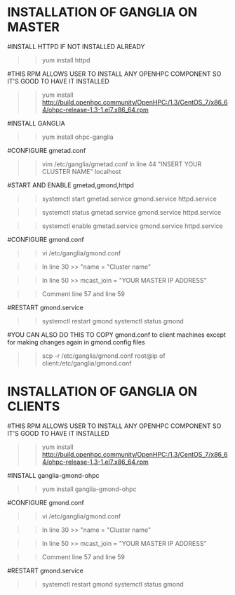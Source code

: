 # INSTALLATION OF GANGLIA ON MASTER

#INSTALL HTTPD IF NOT INSTALLED ALREADY

>> yum install httpd

#THIS RPM ALLOWS USER TO INSTALL ANY OPENHPC COMPONENT SO IT'S GOOD TO HAVE IT INSTALLED

>> yum install http://build.openhpc.community/OpenHPC:/1.3/CentOS_7/x86_64/ohpc-release-1.3-1.el7.x86_64.rpm

#INSTALL GANGLIA

>> yum install ohpc-ganglia

#CONFIGURE gmetad.conf

>> vim /etc/ganglia/gmetad.conf
>> in line 44 "INSERT YOUR CLUSTER NAME" localhost

#START AND ENABLE gmetad,gmond,httpd

>> systemctl start gmetad.service gmond.service httpd.service

>> systemctl status gmetad.service gmond.service httpd.service

>> systemctl enable gmetad.service gmond.service httpd.service

#CONFIGURE gmond.conf

>> vi /etc/ganglia/gmond.conf 

>> In line 30
    >> "name = "Cluster name"

>> In line 50 
    >> mcast_join = "YOUR MASTER IP ADDRESS"

>> Comment line 57 and line 59

#RESTART gmond.service

>> systemctl restart gmond
>> systemctl status gmond

#YOU CAN ALSO DO THIS TO COPY gmond.conf to client machines except for making changes again in gmond.config files

>> scp -r /etc/ganglia/gmond.conf root@ip of client:/etc/ganglia/gmond.conf


# INSTALLATION OF GANGLIA ON CLIENTS

#THIS RPM ALLOWS USER TO INSTALL ANY OPENHPC COMPONENT SO IT'S GOOD TO HAVE IT INSTALLED

>> yum install http://build.openhpc.community/OpenHPC:/1.3/CentOS_7/x86_64/ohpc-release-1.3-1.el7.x86_64.rpm

#INSTALL ganglia-gmond-ohpc

>> yum install ganglia-gmond-ohpc

#CONFIGURE gmond.conf

>> vi /etc/ganglia/gmond.conf 

>> In line 30
    >> "name = "Cluster name"

>> In line 50 
    >> mcast_join = "YOUR MASTER IP ADDRESS"

>> Comment line 57 and line 59

#RESTART gmond.service
>> systemctl restart gmond
>> systemctl status gmond
